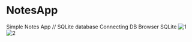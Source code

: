 # NotesApp
Simple Notes App //  SQLite database Connecting DB Browser SQLite
![1](https://github.com/AliArdal/NotesApp/assets/135712333/e500e4a1-a533-4141-b62f-525fad763800)
![2](https://github.com/AliArdal/NotesApp/assets/135712333/405bb8b4-0da1-42a0-ac67-76ecc04f31c4)

